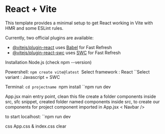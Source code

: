 # React + Vite

This template provides a minimal setup to get React working in Vite with HMR and some ESLint rules.

Currently, two official plugins are available:

- [@vitejs/plugin-react](https://github.com/vitejs/vite-plugin-react/blob/main/packages/plugin-react/README.md) uses [Babel](https://babeljs.io/) for Fast Refresh
- [@vitejs/plugin-react-swc](https://github.com/vitejs/vite-plugin-react-swc) uses [SWC](https://swc.rs/) for Fast Refresh

Installation
Node.js (check npm --version)

Powershell:
``npm create vite@latest
``Select  framework : React
``Select variant : Javascript + SWC

Terminal:
``cd projectname
``npm install
``npm run dev

App.jsx main entry point, clean this file
create a folder components inside src, sfc snippet,
created folder named components inside src, to create our components for project
component imported in App.jsx < Navbar />

to start localhost:
``npm run dev

css
App.css & index.css clear
